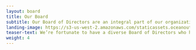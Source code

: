 ```yaml
---
layout: board 
title: Our Board
subtitle: Our Board of Directors are an integral part of our organization and contribute valuable insights through their expertise in sustainable seafood markets, international business, social entrepreneurship, natural resource management, legal systems, economics, organizational effectiveness, fisheries management, and finance. 
landing-image: https://s3-us-west-2.amazonaws.com/staticassets.oceanoutcomes.org/rollover+images/our-advisors-hover.jpg
teaser-text: We’re fortunate to have a diverse Board of Directors who help us increase the impact of our efforts to improve the sustainability of fisheries, fishing communities, and global seafood supply.  
weight: 4
---
```

